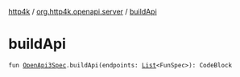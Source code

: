[http4k](../index.md) / [org.http4k.openapi.server](index.md) / [buildApi](./build-api.md)

# buildApi

`fun `[`OpenApi3Spec`](../org.http4k.openapi/-open-api3-spec/index.md)`.buildApi(endpoints: `[`List`](https://kotlinlang.org/api/latest/jvm/stdlib/kotlin.collections/-list/index.html)`<FunSpec>): CodeBlock`